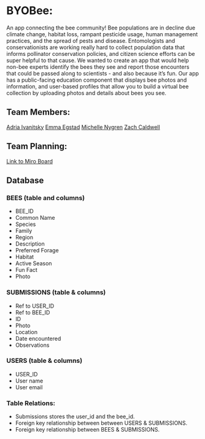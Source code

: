 # BYOBee:

An app connecting the bee community! Bee populations are in decline due climate change, habitat loss, rampant pesticide usage, human management practices, and the spread of pests and disease. Entomologists and conservationists are working really hard to collect population data that informs pollinator conservation policies, and citizen science efforts can be super helpful to that cause. We wanted to create an app that would help non-bee experts identify the bees they see and report those encounters that could be passed along to scientists - and also because it’s fun. Our app has a public-facing education component that displays bee photos and information, and user-based profiles that allow you to build a virtual bee collection by uploading photos and details about bees you see.

## Team Members:

[Adria Ivanitsky](https://www.linkedin.com/in/adriaivanitsky/)
[Emma Egstad](https://www.linkedin.com/in/emmaegstad/)
[Michelle Nygren](https://www.linkedin.com/in/michellenygren/)
[Zach Caldwell](https://www.linkedin.com/in/zachary-caldwell/)

## Team Planning:

[Link to Miro Board](https://miro.com/app/board/uXjVOV_IqVg=/)

## Database

### BEES (table and columns)

- BEE_ID
- Common Name
- Species
- Family
- Region
- Description
- Preferred Forage
- Habitat
- Active Season
- Fun Fact
- Photo

### SUBMISSIONS (table & columns)

- Ref to USER_ID
- Ref to BEE_ID
- ID
- Photo
- Location
- Date encountered
- Observations

### USERS (table & columns)

- USER_ID
- User name
- User email

### Table Relations:

- Submissions stores the user_id and the bee_id.
- Foreign key relationship between between USERS & SUBMISSIONS.
- Foreign key relationship between BEES & SUBMISSIONS.
